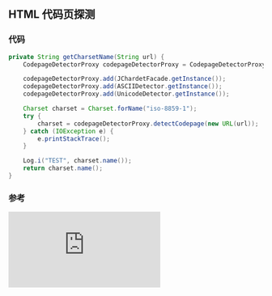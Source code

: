 ﻿## HTML 代码页探测

### 代码

```java
private String getCharsetName(String url) {
    CodepageDetectorProxy codepageDetectorProxy = CodepageDetectorProxy.getInstance();

    codepageDetectorProxy.add(JChardetFacade.getInstance());
    codepageDetectorProxy.add(ASCIIDetector.getInstance());
    codepageDetectorProxy.add(UnicodeDetector.getInstance());

    Charset charset = Charset.forName("iso-8859-1");
    try {
        charset = codepageDetectorProxy.detectCodepage(new URL(url));
    } catch (IOException e) {
        e.printStackTrace();
    }

    Log.i("TEST", charset.name());
    return charset.name();
}
```

### 参考

![cpdetector](http://cpdetector.sourceforge.net/usage.shtml)

